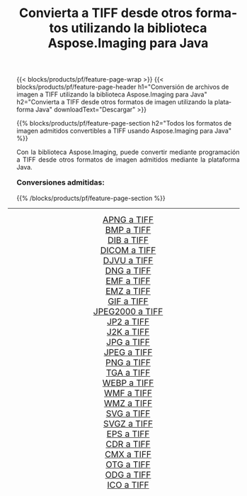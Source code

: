 ﻿---
title: Convierta a TIFF desde otros formatos utilizando la biblioteca Aspose.Imaging para Java 
weight: 3920
url: /es/java/conversion/to/tiff/ 
lang: es
langdirlevel: 2
locales: zh-hans,ja,it,ru,de,es,fr,nl,id,lt,pl,pt,vi,tr,ko,zh-hant,ar,hi,th,sv,cs,uk,he
description: Usando Aspose.Imaging puede convertir a TIFF desde otros formatos usando Java
---

{{< blocks/products/pf/feature-page-wrap >}}
{{< blocks/products/pf/feature-page-header h1="Conversión de archivos de imagen a TIFF utilizando la biblioteca Aspose.Imaging para Java" h2="Convierta a TIFF desde otros formatos de imagen utilizando la plataforma Java" downloadText="Descargar" >}}


{{% blocks/products/pf/feature-page-section  h2="Todos los formatos de imagen admitidos convertibles a TIFF usando Aspose.Imaging para Java" %}}
<p align=justify>Con la biblioteca Aspose.Imaging, puede convertir mediante programación a TIFF desde otros formatos de imagen admitidos mediante la plataforma Java.</p>
<h3 style="margin-top:16px;">
Conversiones admitidas:
</h3>
{{% /blocks/products/pf/feature-page-section %}}
<div class="container-fluid productfamilypage bg-gray">
    <div class="convertypes bg-gray agp-content section">
        <div class="container">
		<hr style="margin-left:-20px;"/>
		<div class="row other-converters" style="gap: 10px;font-size: 19px;text-align:center;">
		    <div class='col-md-3 other-converter remove-lp remove-rp'><a href="/imaging/es/java/conversion/apng-to-tiff/" style="padding:15px;">APNG a TIFF</a></div>
<div class='col-md-3 other-converter remove-lp remove-rp'><a href="/imaging/es/java/conversion/bmp-to-tiff/" style="padding:15px;">BMP a TIFF</a></div>
<div class='col-md-3 other-converter remove-lp remove-rp'><a href="/imaging/es/java/conversion/dib-to-tiff/" style="padding:15px;">DIB a TIFF</a></div>
<div class='col-md-3 other-converter remove-lp remove-rp'><a href="/imaging/es/java/conversion/dicom-to-tiff/" style="padding:15px;">DICOM a TIFF</a></div>
<div class='col-md-3 other-converter remove-lp remove-rp'><a href="/imaging/es/java/conversion/djvu-to-tiff/" style="padding:15px;">DJVU a TIFF</a></div>
<div class='col-md-3 other-converter remove-lp remove-rp'><a href="/imaging/es/java/conversion/dng-to-tiff/" style="padding:15px;">DNG a TIFF</a></div>
<div class='col-md-3 other-converter remove-lp remove-rp'><a href="/imaging/es/java/conversion/emf-to-tiff/" style="padding:15px;">EMF a TIFF</a></div>
<div class='col-md-3 other-converter remove-lp remove-rp'><a href="/imaging/es/java/conversion/emz-to-tiff/" style="padding:15px;">EMZ a TIFF</a></div>
<div class='col-md-3 other-converter remove-lp remove-rp'><a href="/imaging/es/java/conversion/gif-to-tiff/" style="padding:15px;">GIF a TIFF</a></div>
<div class='col-md-3 other-converter remove-lp remove-rp'><a href="/imaging/es/java/conversion/jpeg2000-to-tiff/" style="padding:15px;">JPEG2000 a TIFF</a></div>
<div class='col-md-3 other-converter remove-lp remove-rp'><a href="/imaging/es/java/conversion/jp2-to-tiff/" style="padding:15px;">JP2 a TIFF</a></div>
<div class='col-md-3 other-converter remove-lp remove-rp'><a href="/imaging/es/java/conversion/j2k-to-tiff/" style="padding:15px;">J2K a TIFF</a></div>
<div class='col-md-3 other-converter remove-lp remove-rp'><a href="/imaging/es/java/conversion/jpg-to-tiff/" style="padding:15px;">JPG a TIFF</a></div>
<div class='col-md-3 other-converter remove-lp remove-rp'><a href="/imaging/es/java/conversion/jpeg-to-tiff/" style="padding:15px;">JPEG a TIFF</a></div>
<div class='col-md-3 other-converter remove-lp remove-rp'><a href="/imaging/es/java/conversion/png-to-tiff/" style="padding:15px;">PNG a TIFF</a></div>
<div class='col-md-3 other-converter remove-lp remove-rp'><a href="/imaging/es/java/conversion/tga-to-tiff/" style="padding:15px;">TGA a TIFF</a></div>
<div class='col-md-3 other-converter remove-lp remove-rp'><a href="/imaging/es/java/conversion/webp-to-tiff/" style="padding:15px;">WEBP a TIFF</a></div>
<div class='col-md-3 other-converter remove-lp remove-rp'><a href="/imaging/es/java/conversion/wmf-to-tiff/" style="padding:15px;">WMF a TIFF</a></div>
<div class='col-md-3 other-converter remove-lp remove-rp'><a href="/imaging/es/java/conversion/wmz-to-tiff/" style="padding:15px;">WMZ a TIFF</a></div>
<div class='col-md-3 other-converter remove-lp remove-rp'><a href="/imaging/es/java/conversion/svg-to-tiff/" style="padding:15px;">SVG a TIFF</a></div>
<div class='col-md-3 other-converter remove-lp remove-rp'><a href="/imaging/es/java/conversion/svgz-to-tiff/" style="padding:15px;">SVGZ a TIFF</a></div>
<div class='col-md-3 other-converter remove-lp remove-rp'><a href="/imaging/es/java/conversion/eps-to-tiff/" style="padding:15px;">EPS a TIFF</a></div>
<div class='col-md-3 other-converter remove-lp remove-rp'><a href="/imaging/es/java/conversion/cdr-to-tiff/" style="padding:15px;">CDR a TIFF</a></div>
<div class='col-md-3 other-converter remove-lp remove-rp'><a href="/imaging/es/java/conversion/cmx-to-tiff/" style="padding:15px;">CMX a TIFF</a></div>
<div class='col-md-3 other-converter remove-lp remove-rp'><a href="/imaging/es/java/conversion/otg-to-tiff/" style="padding:15px;">OTG a TIFF</a></div>
<div class='col-md-3 other-converter remove-lp remove-rp'><a href="/imaging/es/java/conversion/odg-to-tiff/" style="padding:15px;">ODG a TIFF</a></div>
<div class='col-md-3 other-converter remove-lp remove-rp'><a href="/imaging/es/java/conversion/ico-to-tiff/" style="padding:15px;">ICO a TIFF</a></div>
                </div>
        </div>
    </div>
</div>
<br/>

